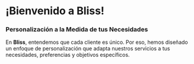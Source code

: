 # ¡Bienvenido a Bliss!

### Personalización a la Medida de tus Necesidades

En **Bliss**, entendemos que cada cliente es único. Por eso, hemos diseñado un enfoque de personalización que adapta nuestros servicios a tus necesidades, preferencias y objetivos específicos.
